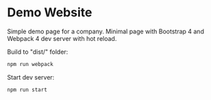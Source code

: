 # Demo Website

Simple demo page for a company. Minimal page with Bootstrap 4 and Webpack 4 dev server with hot reload.

Build to "dist/" folder:
```cmd
npm run webpack
```

Start dev server:
```cmd
npm run start
```
